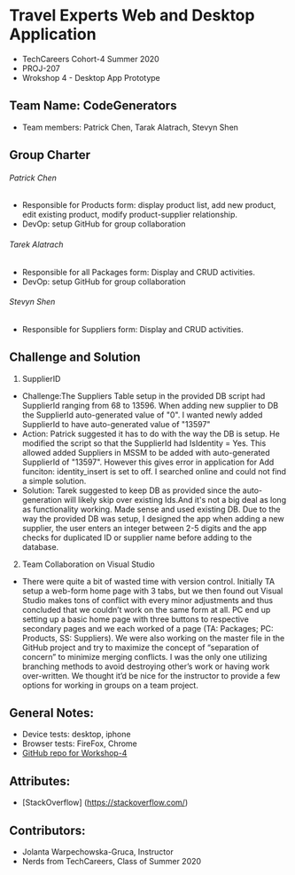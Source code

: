 # Travel Experts Web and Desktop Application
- TechCareers Cohort-4 Summer 2020
- PROJ-207 
- Wrokshop 4 - Desktop App Prototype
## Team Name: CodeGenerators
- Team members: Patrick Chen, Tarak Alatrach, Stevyn Shen 

## Group Charter
###### Patrick Chen
  - Responsible for Products form: display product list, add new product, edit existing product, modify product-supplier relationship.
  - DevOp: setup GitHub for group collaboration

###### Tarek Alatrach
  - Responsible for all Packages form: Display and CRUD activities.
  - DevOp: setup GitHub for group collaboration

###### Stevyn Shen
  - Responsible for Suppliers form: Display and CRUD activities.
  
## Challenge and Solution  
1. SupplierID 
  - Challenge:The Suppliers Table setup in the provided DB script had SupplierId ranging from 68 to 13596. When adding new supplier to DB the SupplierId auto-generated value of "0". I wanted newly added SupplierId to have auto-generated value of "13597"
  - Action: Patrick suggested it has to do with the way the DB is setup. He modified the script so that the SupplierId had IsIdentity = Yes. This allowed added Suppliers in MSSM to be added with auto-generated SupplierId of "13597". However this gives error in application for Add funciton: identity_insert is set to off. I searched online and could not find a simple solution.
  - Solution: Tarek suggested to keep DB as provided since the auto-generation will likely skip over existing Ids.And it's not a big deal as long as functionality working. Made sense and used existing DB. Due to the way the provided DB was setup, I designed the app when adding a new supplier, the user enters an integer between 2-5 digits and the app checks for duplicated ID or supplier name before adding to the database.   

2. Team Collaboration on Visual Studio
  - There were quite a bit of wasted time with version control. Initially TA setup a web-form home page with 3 tabs, but we then found out Visual Studio makes tons of conflict with every minor adjustments and thus concluded that we couldn’t work on the same form at all. PC end up setting up a basic home page with three buttons to respective secondary pages and we each worked of a page (TA: Packages; PC: Products, SS: Suppliers). We were also working on the master file in the GitHub project and try to maximize the concept of “separation of concern” to minimize merging conflicts. I was the only one utilizing branching methods to avoid destroying other’s work or having work over-written. We thought it’d be nice for the instructor to provide a few options for working in groups on a team project.

## General Notes:
- Device tests: desktop, iphone 
- Browser tests: FireFox, Chrome
- [GitHub repo for Workshop-4](https://github.com/coding-rock/travelExperts_CS)

## Attributes: 
- [StackOverflow] (https://stackoverflow.com/)

## Contributors: 
- Jolanta Warpechowska-Gruca, Instructor
- Nerds from TechCareers, Class of Summer 2020
